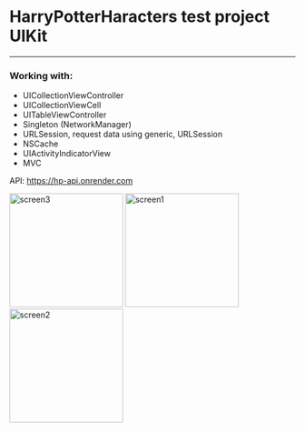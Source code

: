 # HarryPotterHaracters test project UIKit
_____________________________________

### Working with:
- UICollectionViewController
- UICollectionViewCell
- UITableViewController
- Singleton (NetworkManager)
- URLSession, request data using generic, URLSession
- NSCache 
- UIActivityIndicatorView
- MVC

API: https://hp-api.onrender.com

<img src="https://github.com/Oksenoyt/HarryPotterHaracters/assets/107453751/9b40c544-2245-4f65-bfa5-6738bc6eb51f" alt="screen3"  width="200">
<img src="https://github.com/Oksenoyt/HarryPotterHaracters/assets/107453751/4b516287-4adb-4e20-a539-ee1c3361a670" alt="screen1"  width="200">
<img src="https://github.com/Oksenoyt/HarryPotterHaracters/assets/107453751/3aadb899-f9c9-45f0-a396-ccd4651286bb" alt="screen2"  width="200">


